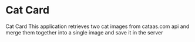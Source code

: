 # Cat Card
Cat Card  This application retrieves two cat images from cataas.com api and merge them together into a single image and save it in the server
